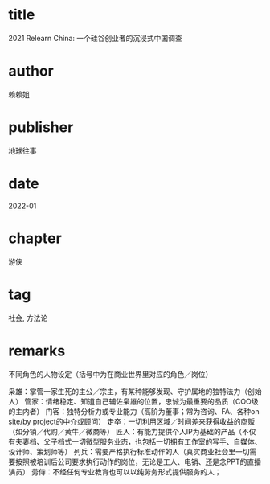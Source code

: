 # title
2021 Relearn China: 一个硅谷创业者的沉浸式中国调查

# author
赖赖姐

# publisher
地球往事

# date
2022-01

# chapter
游侠

# tag
社会, 方法论

# remarks
不同角色的人物设定（括号中为在商业世界里对应的角色／岗位）

枭雄：掌管一家生死的主公／宗主，有某种能够发现、守护属地的独特法力（创始人）
管家：情绪稳定、知道自己辅佐枭雄的位置，忠诚为最重要的品质（COO级的主内者）
门客：独特分析力或专业能力（高阶为董事；常为咨询、FA、各种on site/by project的中介或顾问）
走卒：一切利用区域／时间差来获得收益的商贩（如分销／代购／黄牛／微商等）
匠人：有能力提供个人IP为基础的产品（不仅有夫妻档、父子档式一切微型服务业态，也包括一切拥有工作室的写手、自媒体、设计师、策划师等）
列兵：需要严格执行标准动作的人（真实商业社会里一切需要按照被培训后公司要求执行动作的岗位，无论是工人、电销、还是念PPT的直播演员）
劳侍：不经任何专业教育也可以以纯劳务形式提供服务的人；
